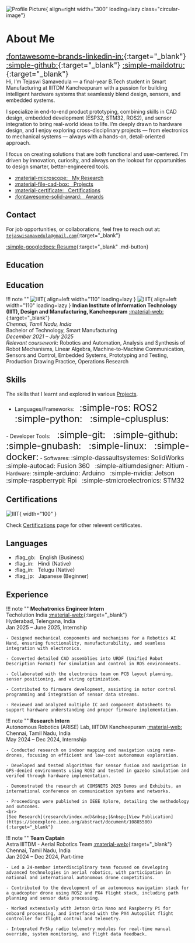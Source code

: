 <style>
    .circular-image {
      border-radius: 50%;
      object-fit: cover;
    }
  </style>

![Profile Picture](assets/images/image.jpeg){ align=right width="300" loading=lazy class="circular-image"}

# **About Me**
<span style="font-size:20px;"> [:fontawesome-brands-linkedin-in:](https://www.linkedin.com/in/tejaswisamavedula/){:target="_blank"} 
[:simple-github:](https://github.com/tejaswisam){:target="_blank"} [:simple-maildotru:](mailto:tejaswisamavedula@gmail.com){:target="_blank"}
</span>
<br>
Hi, I’m Tejaswi Samavedula — a final-year B.Tech student in Smart Manufacturing at IIITDM Kancheepuram with a passion for building intelligent hardware systems that seamlessly blend design, sensors, and embedded systems.

I specialize in end-to-end product prototyping, combining skills in CAD design, embedded development (ESP32, STM32, ROS2), and sensor integration to bring real-world ideas to life. I’m deeply drawn to hardware design, and I enjoy exploring cross-disciplinary projects — from electronics to mechanical systems — always with a hands-on, detail-oriented approach.

I focus on creating solutions that are both functional and user-centered. I'm driven by innovation, curiosity, and always on the lookout for opportunities to design smarter, better-engineered tools.

<div class="grid cards" markdown>

- [:material-microscope: &nbsp; My Research](research/index.md)
- [:material-file-cad-box: &nbsp; Projects](projects/index.md)
- [:material-certificate: &nbsp; Certifications](certifications/index.md)
- [:fontawesome-solid-award: &nbsp; Awards](awards/index.md)

</div>

## Contact

For job opportunities, or collaborations, feel free to reach out at: [`tejaswisamavedula@gmail.com`](mailto:tejaswisamavedula@gmail.com){:target="_blank"}

[:simple-googledocs: Resume](https://drive.google.com/file/d/18lmua5U4lJaFE4kJ-WC0IggoODxIKAZR/view?usp=sharing){:target="_blank" .md-button}

## Education
## Education
!!! note ""
    ![IIIT](assets/images/Insignia.png#only-light){ align=left width="110" loading=lazy }
    ![IIIT](assets/images/Insignia_W.png#only-dark){ align=left width="110" loading=lazy }
    **Indian Institute of Information Technology (IIIT), Design and Manufacturing, Kancheepuram** [:material-web:](https://www.iiitdm.ac.in/){:target="_blank"}
    <br>
    *Chennai, Tamil Nadu, India*
    <br>
    Bachelor of Technology, Smart Manufacturing
    <br>
    *December 2021 – July 2025*
    <br>
    *Relevant coursework*: Robotics and Automation, Analysis and Synthesis of Robot Mechanisms, Linear Algebra, Machine-to-Machine Communication, Sensors and Control, Embedded Systems, Prototyping and Testing, Production Drawing Practice, Operations Research

## Skills
The skills that I learnt and explored in various [Projects](projects/index.md).

<div class="grid cards" markdown>

- Languages/Frameworks:<span style="font-size:25px;">&nbsp; :simple-ros: ROS2 &nbsp; :simple-python: &nbsp; :simple-cplusplus:
</span>
- Developer Tools: <span style="font-size:25px;"> &nbsp; :simple-git: &nbsp; :simple-github: &nbsp; :simple-gnubash: &nbsp; :simple-linux: &nbsp; :simple-docker:</span>
- Softwares: <span style="font-size:17px;"> :simple-dassaultsystemes: SolidWorks &nbsp; :simple-autocad: Fusion 360 &nbsp; :simple-altiumdesigner: Altium </span>
- Hardware: <span style="font-size:17px;">:simple-arduino: Arduino &nbsp; :simple-nvidia: Jetson &nbsp; :simple-raspberrypi: Rpi &nbsp; :simple-stmicroelectronics: STM32 </span>

</div>

## Certifications
![IIIT](assets/images/CSWA.png){ width="100" }

Check [Certifications](certifications/index.md) page for other relevent certificates.

## Languages
<div class="grid cards" markdown>

- :flag_gb: &nbsp; English (Business)
- :flag_in: &nbsp; Hindi (Native)
- :flag_in: &nbsp; Telugu (Native)
- :flag_jp: &nbsp; Japanese (Beginner)

</div>

## Experience
!!! note ""
    **Mechatronics Engineer Intern**
    <br>
    Techolution India [:material-web:](https://www.techolution.com/){:target="_blank"}
    <br> 
    Hyderabad, Telengana, India
    <br>
    Jan 2025 – June 2025, Internship
    <br>

    - Designed mechanical components and mechanisms for a Robotics AI Hand, ensuring functionality, manufacturability, and seamless integration with electronics.

    - Converted detailed CAD assemblies into URDF (Unified Robot Description Format) for simulation and control in ROS environments.

    - Collaborated with the electronics team on PCB layout planning, sensor positioning, and wiring optimization.

    - Contributed to firmware development, assisting in motor control programming and integration of sensor data streams.

    - Reviewed and analyzed multiple IC and component datasheets to support hardware understanding and proper firmware implementation.

!!! note ""
    **Research Intern**
    <br>
    Autonomous Robotics (ARISE) Lab, IIITDM Kancheepuram [:material-web:](research/index.md)
    <br> 
    Chennai, Tamil Nadu, India
    <br>
    May 2024 – Dec 2024, Internship
    <br>

    - Conducted research on indoor mapping and navigation using nano-drones, focusing on efficient and low-cost autonomous exploration.

    - Developed and tested algorithms for sensor fusion and navigation in GPS-denied environments using ROS2 and tested in gazebo simulation and verifed through hardware implementation.

    - Demonstrated the research at COMSNETS 2025 Demos and Exhibits, an international conference on communication systems and networks.

    - Proceedings were published in IEEE Xplore, detailing the methodology and outcomes.
    <br>
    [See Research](research/index.md)&nbsp;|&nbsp;[View Publication](https://ieeexplore.ieee.org/abstract/document/10885580){:target="_blank"}

!!! note ""
    **Team Captain**
    <br>
    Astra IIITDM - Aerial Robotics Team [:material-web:](https://www.linkedin.com/company/astra-iiitdm/){:target="_blank"}
    <br> 
    Chennai, Tamil Nadu, India
    <br> 
    Jan 2024 – Dec 2024, Part-time
    <br>

    - Led a 24-member interdisciplinary team focused on developing advanced technologies in aerial robotics, with participation in national and international autonomous drone competitions.

    - Contributed to the development of an autonomous navigation stack for a quadcopter drone using ROS2 and PX4 flight stack, including path planning and sensor data processing.

    - Worked extensively with Jetson Orin Nano and Raspberry Pi for onboard processing, and interfaced with the PX4 Autopilot flight controller for flight control and telemetry.

    - Integrated FrSky radio telemetry modules for real-time manual override, system monitoring, and flight data feedback.
